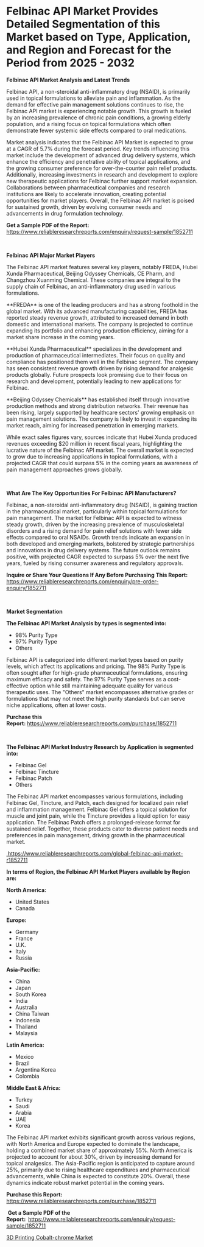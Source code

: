 <p><h1>Felbinac API Market Provides Detailed Segmentation of this Market based on Type, Application, and Region and Forecast for the Period from 2025 - 2032</h1></p><p><strong>Felbinac API Market Analysis and Latest Trends</strong></p>
<p><p>Felbinac API, a non-steroidal anti-inflammatory drug (NSAID), is primarily used in topical formulations to alleviate pain and inflammation. As the demand for effective pain management solutions continues to rise, the Felbinac API market is experiencing notable growth. This growth is fueled by an increasing prevalence of chronic pain conditions, a growing elderly population, and a rising focus on topical formulations which often demonstrate fewer systemic side effects compared to oral medications.</p><p>Market analysis indicates that the Felbinac API Market is expected to grow at a CAGR of 5.7% during the forecast period. Key trends influencing this market include the development of advanced drug delivery systems, which enhance the efficiency and penetrative ability of topical applications, and the growing consumer preference for over-the-counter pain relief products. Additionally, increasing investments in research and development to explore new therapeutic applications for Felbinac further support market expansion. Collaborations between pharmaceutical companies and research institutions are likely to accelerate innovation, creating potential opportunities for market players. Overall, the Felbinac API market is poised for sustained growth, driven by evolving consumer needs and advancements in drug formulation technology.</p></p>
<p><strong>Get a Sample PDF of the Report:&nbsp;</strong> <a href="https://www.reliableresearchreports.com/enquiry/request-sample/1852711?utm_campaign=2271&utm_medium=2&utm_source=Github&utm_content=ia&utm_term=03022025&utm_id=felbinac-api">https://www.reliableresearchreports.com/enquiry/request-sample/1852711</a></p>
<p>&nbsp;</p>
<p><strong>Felbinac API Major Market Players</strong></p>
<p><p>The Felbinac API market features several key players, notably FREDA, Hubei Xunda Pharmaceutical, Beijing Odyssey Chemicals, CE Pharm, and Changzhou Xuanming Chemical. These companies are integral to the supply chain of Felbinac, an anti-inflammatory drug used in various formulations.</p><p>**FREDA** is one of the leading producers and has a strong foothold in the global market. With its advanced manufacturing capabilities, FREDA has reported steady revenue growth, attributed to increased demand in both domestic and international markets. The company is projected to continue expanding its portfolio and enhancing production efficiency, aiming for a market share increase in the coming years.</p><p>**Hubei Xunda Pharmaceutical** specializes in the development and production of pharmaceutical intermediates. Their focus on quality and compliance has positioned them well in the Felbinac segment. The company has seen consistent revenue growth driven by rising demand for analgesic products globally. Future prospects look promising due to their focus on research and development, potentially leading to new applications for Felbinac.</p><p>**Beijing Odyssey Chemicals** has established itself through innovative production methods and strong distribution networks. Their revenue has been rising, largely supported by healthcare sectors' growing emphasis on pain management solutions. The company is likely to invest in expanding its market reach, aiming for increased penetration in emerging markets.</p><p>While exact sales figures vary, sources indicate that Hubei Xunda produced revenues exceeding $20 million in recent fiscal years, highlighting the lucrative nature of the Felbinac API market. The overall market is expected to grow due to increasing applications in topical formulations, with a projected CAGR that could surpass 5% in the coming years as awareness of pain management approaches grows globally.</p></p>
<p>&nbsp;</p>
<p><strong>What Are The Key Opportunities For Felbinac API Manufacturers?</strong></p>
<p><p>Felbinac, a non-steroidal anti-inflammatory drug (NSAID), is gaining traction in the pharmaceutical market, particularly within topical formulations for pain management. The market for Felbinac API is expected to witness steady growth, driven by the increasing prevalence of musculoskeletal disorders and a rising demand for pain relief solutions with fewer side effects compared to oral NSAIDs. Growth trends indicate an expansion in both developed and emerging markets, bolstered by strategic partnerships and innovations in drug delivery systems. The future outlook remains positive, with projected CAGR expected to surpass 5% over the next five years, fueled by rising consumer awareness and regulatory approvals.</p></p>
<p><strong>Inquire or Share Your Questions If Any Before Purchasing This Report:</strong> <a href="https://www.reliableresearchreports.com/enquiry/pre-order-enquiry/1852711?utm_campaign=2271&utm_medium=2&utm_source=Github&utm_content=ia&utm_term=03022025&utm_id=felbinac-api">https://www.reliableresearchreports.com/enquiry/pre-order-enquiry/1852711</a></p>
<p>&nbsp;</p>
<p><strong>Market Segmentation</strong></p>
<p><strong>The Felbinac API Market Analysis by types is segmented into:</strong></p>
<p><ul><li>98% Purity Type</li><li>97% Purity Type</li><li>Others</li></ul></p>
<p><p>Felbinac API is categorized into different market types based on purity levels, which affect its applications and pricing. The 98% Purity Type is often sought after for high-grade pharmaceutical formulations, ensuring maximum efficacy and safety. The 97% Purity Type serves as a cost-effective option while still maintaining adequate quality for various therapeutic uses. The "Others" market encompasses alternative grades or formulations that may not meet the high purity standards but can serve niche applications, often at lower costs.</p></p>
<p><strong>Purchase this Report:&nbsp;</strong><a href="https://www.reliableresearchreports.com/purchase/1852711?utm_campaign=2271&utm_medium=2&utm_source=Github&utm_content=ia&utm_term=03022025&utm_id=felbinac-api">https://www.reliableresearchreports.com/purchase/1852711</a></p>
<p>&nbsp;</p>
<p><strong>The Felbinac API Market Industry Research by Application is segmented into:</strong></p>
<p><ul><li>Felbinac Gel</li><li>Felbinac Tincture</li><li>Felbinac Patch</li><li>Others</li></ul></p>
<p><p>The Felbinac API market encompasses various formulations, including Felbinac Gel, Tincture, and Patch, each designed for localized pain relief and inflammation management. Felbinac Gel offers a topical solution for muscle and joint pain, while the Tincture provides a liquid option for easy application. The Felbinac Patch offers a prolonged-release format for sustained relief. Together, these products cater to diverse patient needs and preferences in pain management, driving growth in the pharmaceutical market.</p></p>
<p><a href="https://www.reliableresearchreports.com/global-felbinac-api-market-r1852711?utm_campaign=2271&utm_medium=2&utm_source=Github&utm_content=ia&utm_term=03022025&utm_id=felbinac-api">&nbsp;https://www.reliableresearchreports.com/global-felbinac-api-market-r1852711</a></p>
<p><strong>In terms of Region, the Felbinac API Market Players available by Region are:</strong></p>
<p>
    <p> <strong> North America: </strong>
        <ul>
            <li>United States</li>
            <li>Canada</li>
        </ul>
        </p> 
    <p> <strong> Europe: </strong>
        <ul>
            <li>Germany</li>
            <li>France</li>
            <li>U.K.</li>
            <li>Italy</li>
            <li>Russia</li>
        </ul>
        </p> 
    <p> <strong> Asia-Pacific: </strong>
        <ul>
            <li>China</li>
            <li>Japan</li>
            <li>South Korea</li>
            <li>India</li>
            <li>Australia</li>
            <li>China Taiwan</li>
            <li>Indonesia</li>
            <li>Thailand</li>
            <li>Malaysia</li>
        </ul>
        </p> 
    <p> <strong> Latin America: </strong>
        <ul>
            <li>Mexico</li>
            <li>Brazil</li>
            <li>Argentina Korea</li>
            <li>Colombia</li>
        </ul>
        </p> 
    <p> <strong> Middle East & Africa: </strong>
        <ul>
            <li>Turkey</li>
            <li>Saudi</li>
            <li>Arabia</li>
            <li>UAE</li>
            <li>Korea</li>
        </ul>
    </p>
    </p>
<p><p>The Felbinac API market exhibits significant growth across various regions, with North America and Europe expected to dominate the landscape, holding a combined market share of approximately 55%. North America is projected to account for about 30%, driven by increasing demand for topical analgesics. The Asia-Pacific region is anticipated to capture around 25%, primarily due to rising healthcare expenditures and pharmaceutical advancements, while China is expected to constitute 20%. Overall, these dynamics indicate robust market potential in the coming years.</p></p>
<p><strong>Purchase this Report: </strong><a href="https://www.reliableresearchreports.com/purchase/1852711?utm_campaign=2271&utm_medium=2&utm_source=Github&utm_content=ia&utm_term=03022025&utm_id=felbinac-api">https://www.reliableresearchreports.com/purchase/1852711</a></p>
<p>&nbsp;<strong>Get a Sample PDF of the Report:&nbsp;&nbsp;</strong><a href="https://www.reliableresearchreports.com/enquiry/request-sample/1852711?utm_campaign=2271&utm_medium=2&utm_source=Github&utm_content=ia&utm_term=03022025&utm_id=felbinac-api">https://www.reliableresearchreports.com/enquiry/request-sample/1852711</a></p>
<p><strong></strong></p>
<p><p><a href="https://github.com/hammelximalschid/Market-Research-Report-List-1/blob/main/3d-printing-cobalt-chrome-market.md?utm_campaign=2271&utm_medium=2&utm_source=Github&utm_content=ia&utm_term=03022025&utm_id=felbinac-api">3D Printing Cobalt-chrome Market</a></p></p>